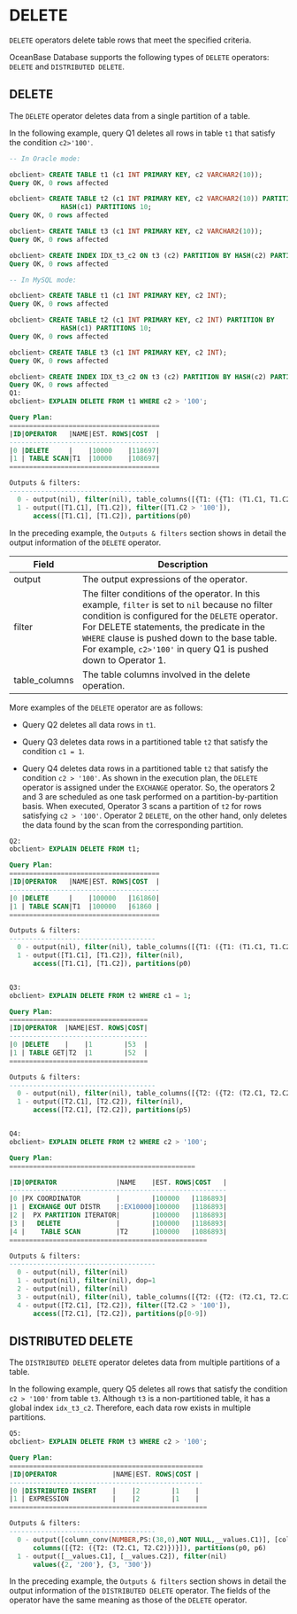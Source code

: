 # DELETE

`DELETE` operators delete table rows that meet the specified criteria.

OceanBase Database supports the following types of `DELETE` operators: `DELETE` and `DISTRIBUTED DELETE`.

## DELETE

The `DELETE` operator deletes data from a single partition of a table.

In the following example, query Q1 deletes all rows in table `t1` that satisfy the condition `c2>'100'`.

```sql
-- In Oracle mode:

obclient> CREATE TABLE t1 (c1 INT PRIMARY KEY, c2 VARCHAR2(10));
Query OK, 0 rows affected

obclient> CREATE TABLE t2 (c1 INT PRIMARY KEY, c2 VARCHAR2(10)) PARTITION BY
             HASH(c1) PARTITIONS 10;
Query OK, 0 rows affected

obclient> CREATE TABLE t3 (c1 INT PRIMARY KEY, c2 VARCHAR2(10));
Query OK, 0 rows affected

obclient> CREATE INDEX IDX_t3_c2 ON t3 (c2) PARTITION BY HASH(c2) PARTITIONS 3;
Query OK, 0 rows affected

-- In MySQL mode:

obclient> CREATE TABLE t1 (c1 INT PRIMARY KEY, c2 INT);
Query OK, 0 rows affected

obclient> CREATE TABLE t2 (c1 INT PRIMARY KEY, c2 INT) PARTITION BY
             HASH(c1) PARTITIONS 10;
Query OK, 0 rows affected

obclient> CREATE TABLE t3 (c1 INT PRIMARY KEY, c2 INT);
Query OK, 0 rows affected

obclient> CREATE INDEX IDX_t3_c2 ON t3 (c2) PARTITION BY HASH(c2) PARTITIONS 3;
Query OK, 0 rows affected
Q1:
obclient> EXPLAIN DELETE FROM t1 WHERE c2 > '100';

Query Plan:
======================================
|ID|OPERATOR   |NAME|EST. ROWS|COST  |
--------------------------------------
|0 |DELETE     |    |10000    |118697|
|1 | TABLE SCAN|T1  |10000    |108697|
======================================

Outputs & filters:
-------------------------------------
  0 - output(nil), filter(nil), table_columns([{T1: ({T1: (T1.C1, T1.C2)})}])
  1 - output([T1.C1], [T1.C2]), filter([T1.C2 > '100']),
      access([T1.C1], [T1.C2]), partitions(p0)
```

In the preceding example, the `Outputs & filters` section shows in detail the output information of the `DELETE` operator.

| **Field** | **Description** |
|---------------|-------------------------------------------------------------------------------------------------------------------|
| output | The output expressions of the operator.  |
| filter | The filter conditions of the operator. In this example, `filter` is set to `nil` because no filter condition is configured for the `DELETE` operator. For DELETE statements, the predicate in the `WHERE` clause is pushed down to the base table. For example, `c2>'100'` in query Q1 is pushed down to Operator 1.  |
| table_columns | The table columns involved in the delete operation.  |

More examples of the `DELETE` operator are as follows:

* Query Q2 deletes all data rows in `t1`.

* Query Q3 deletes data rows in a partitioned table `t2` that satisfy the condition `c1 = 1`.

* Query Q4 deletes data rows in a partitioned table `t2` that satisfy the condition `c2 > '100'`. As shown in the execution plan, the `DELETE` operator is assigned under the `EXCHANGE` operator. So, the operators 2 and 3 are scheduled as one task performed on a partition-by-partition basis. When executed, Operator 3 scans a partition of `t2` for rows satisfying `c2 > '100'`. Operator 2 `DELETE`, on the other hand, only deletes the data found by the scan from the corresponding partition.

```sql
Q2:
obclient> EXPLAIN DELETE FROM t1;

Query Plan:
======================================
|ID|OPERATOR   |NAME|EST. ROWS|COST  |
--------------------------------------
|0 |DELETE     |    |100000   |161860|
|1 | TABLE SCAN|T1  |100000   |61860 |
======================================

Outputs & filters:
-------------------------------------
  0 - output(nil), filter(nil), table_columns([{T1: ({T1: (T1.C1, T1.C2)})}])
  1 - output([T1.C1], [T1.C2]), filter(nil),
      access([T1.C1], [T1.C2]), partitions(p0)


Q3:
obclient> EXPLAIN DELETE FROM t2 WHERE c1 = 1;

Query Plan:
===================================
|ID|OPERATOR  |NAME|EST. ROWS|COST|
-----------------------------------
|0 |DELETE    |    |1        |53  |
|1 | TABLE GET|T2  |1        |52  |
===================================

Outputs & filters:
-------------------------------------
  0 - output(nil), filter(nil), table_columns([{T2: ({T2: (T2.C1, T2.C2)})}])
  1 - output([T2.C1], [T2.C2]), filter(nil),
      access([T2.C1], [T2.C2]), partitions(p5)


Q4:
obclient> EXPLAIN DELETE FROM t2 WHERE c2 > '100';

Query Plan:
===============================================

|ID|OPERATOR               |NAME    |EST. ROWS|COST   |
-------------------------------------------------------
|0 |PX COORDINATOR         |        |100000   |1186893|
|1 | EXCHANGE OUT DISTR    |:EX10000|100000   |1186893|
|2 |  PX PARTITION ITERATOR|        |100000   |1186893|
|3 |   DELETE              |        |100000   |1186893|
|4 |    TABLE SCAN         |T2      |100000   |1086893|
==================================================

Outputs & filters:
-------------------------------------
  0 - output(nil), filter(nil)
  1 - output(nil), filter(nil), dop=1
  2 - output(nil), filter(nil)
  3 - output(nil), filter(nil), table_columns([{T2: ({T2: (T2.C1, T2.C2)})}])
  4 - output([T2.C1], [T2.C2]), filter([T2.C2 > '100']),
      access([T2.C1], [T2.C2]), partitions(p[0-9])
```

## DISTRIBUTED DELETE

The `DISTRIBUTED DELETE` operator deletes data from multiple partitions of a table.

In the following example, query Q5 deletes all rows that satisfy the condition `c2 > '100'` from table `t3`. Although `t3` is a non-partitioned table, it has a global index `idx_t3_c2`. Therefore, each data row exists in multiple partitions.

```sql
Q5:
obclient> EXPLAIN DELETE FROM t3 WHERE c2 > '100';

Query Plan:
=================================================
|ID|OPERATOR              |NAME|EST. ROWS|COST |
-------------------------------------------------
|0 |DISTRIBUTED INSERT    |    |2        |1    |
|1 | EXPRESSION           |    |2        |1    |
==================================================

Outputs & filters:
-------------------------------------
  0 - output([column_conv(NUMBER,PS:(38,0),NOT NULL,__values.C1)], [column_conv(VARCHAR2,utf8mb4_bin,length:10,NULL,__values.C2)]), filter(nil),
      columns([{T2: ({T2: (T2.C1, T2.C2)})}]), partitions(p0, p6)
  1 - output([__values.C1], [__values.C2]), filter(nil)
      values({2, '200'}, {3, '300'})
```

In the preceding example, the `Outputs & filters` section shows in detail the output information of the `DISTRIBUTED DELETE` operator. The fields of the operator have the same meaning as those of the `DELETE` operator.
